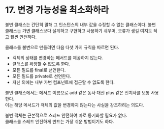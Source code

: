 # 17. 변경 가능성을 최소화하라

불변 클래스는 간단히 말해 그 인스턴스의 내부 값을 수정할 수 없는 클래스이다.
불변 클래스는 가변 클래스보다 설계하고 구현하고 사용하기 쉬우며, 오류가 생길 여지도 적고 훨씬 안전하다.

클래스를 불변으로 만들려면 다음 다섯 가지 규칙을 따르면 된다.

- 객체의 상태를 변경하는 메서드를 제공하지 않는다.
- 클래스를 확장할 수 없도록 한다.
- 모든 필드를 final로 선언한다.
- 모든 필드를 private로 선언한다.
- 자신 외에는 내부 가변 컴포넌트에 접근할 수 없도록 한다.

불변 클래스에서는 메서드 이름으로 add 같은 동사 대신 plus 같은 전치사를 보통 사용한다.  
이는 해당 메서드가 객체의 값을 변경하지 않는다는 사실을 강조하려는 의도다.

불변 객체는 근본적으로 스레드 안전하여 따로 동기화할 필요가 없다.  
클래스를 스레드 안전하게 만드는 가장 쉬운 방법이기도 하다.